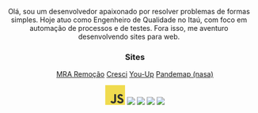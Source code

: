 <p align="center">
  Olá, sou um desenvolvedor apaixonado por resolver problemas de formas simples. Hoje atuo como Engenheiro de Qualidade no
  Itaú, com foco em automação de processos e de testes. Fora isso, me aventuro desenvolvendo sites para web.
  <ul>
    <h3 align="center">
      Sites
    </h3>
    <div align="center">
      <a href="https://www.mraremocao.com.br" target="_blank">MRA Remoção</a>
      <a href="https://cresci.vercel.app/home" target="_blank">Cresci</a> 
      <a href="https://you-up.vercel.app/home" target="_blank">You-Up</a> 
      <a href="https://pandemap.vercel.app/home" target="_blank">Pandemap (nasa)</a> 
    </div> 
    <p align="center">
      <div align="center"><code><img height="40"
            src="https://raw.githubusercontent.com/github/explore/80688e429a7d4ef2fca1e82350fe8e3517d3494d/topics/javascript/javascript.png"></code>
        <code><img height="40" src="https://image.flaticon.com/icons/svg/226/226777.svg"></code>
        <code><img height="40" src="https://avatars0.githubusercontent.com/u/139426?s=200&v=4"></code>
        <code><img height="40" src="https://avatars0.githubusercontent.com/u/317776?s=200&v=4"></code>
        <code><img height="40" src="https://avatars1.githubusercontent.com/u/2918581?s=200&v=4"></code>
      </div>
    </p>
  </ul>
</p>
